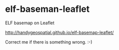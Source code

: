 # elf-baseman-leaflet
ELF basemap on Leaflet

http://handygeospatial.github.io/elf-basemap-leaflet/

Correct me if there is something wrong. :-)
